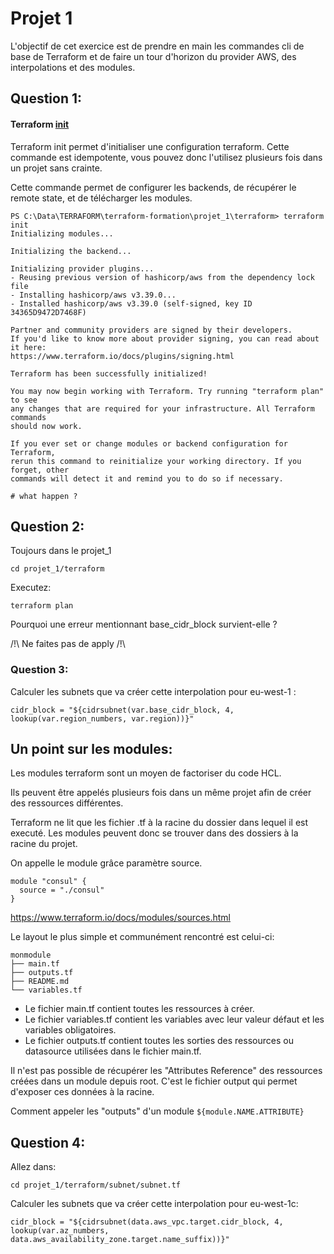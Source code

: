 # Projet 1

L'objectif de cet exercice est de prendre en main les commandes cli de base de Terraform et de faire un tour d'horizon du provider AWS, des interpolations et des modules.

## Question 1:

#### Terraform [init](https://www.terraform.io/docs/commands/init.html)

Terraform init permet d'initialiser une configuration terraform. Cette commande
est idempotente, vous pouvez donc l'utilisez plusieurs fois dans un projet sans
crainte.

Cette commande permet de configurer les backends, de récupérer le remote state,
et de télécharger les modules.

```
PS C:\Data\TERRAFORM\terraform-formation\projet_1\terraform> terraform init
Initializing modules...

Initializing the backend...

Initializing provider plugins...
- Reusing previous version of hashicorp/aws from the dependency lock file
- Installing hashicorp/aws v3.39.0...
- Installed hashicorp/aws v3.39.0 (self-signed, key ID 34365D9472D7468F)

Partner and community providers are signed by their developers.
If you'd like to know more about provider signing, you can read about it here:
https://www.terraform.io/docs/plugins/signing.html

Terraform has been successfully initialized!

You may now begin working with Terraform. Try running "terraform plan" to see
any changes that are required for your infrastructure. All Terraform commands
should now work.

If you ever set or change modules or backend configuration for Terraform,
rerun this command to reinitialize your working directory. If you forget, other
commands will detect it and remind you to do so if necessary.

# what happen ?
```
## Question 2:

Toujours dans le projet_1
```
cd projet_1/terraform
```

Executez:
```
terraform plan
```

Pourquoi une erreur mentionnant base_cidr_block survient-elle ?

/!\ Ne faites pas de apply /!\

### Question 3:

Calculer les subnets que va créer cette interpolation pour eu-west-1 :

```
cidr_block = "${cidrsubnet(var.base_cidr_block, 4, lookup(var.region_numbers, var.region))}"
```

## Un point sur les modules:

Les modules terraform sont un moyen de factoriser du code HCL.

Ils peuvent être appelés plusieurs fois dans un même projet afin de créer des ressources différentes.

Terraform ne lit que les fichier .tf à la racine du dossier dans lequel il est executé. Les modules peuvent donc se trouver dans des dossiers à la racine du projet.

On appelle le module grâce paramètre source.
```
module "consul" {
  source = "./consul"
}
```
https://www.terraform.io/docs/modules/sources.html


Le layout le plus simple et communément rencontré est celui-ci:

```
monmodule
├── main.tf
├── outputs.tf
├── README.md
└── variables.tf
```

- Le fichier main.tf contient toutes les ressources à créer.
- Le fichier variables.tf contient les variables avec leur valeur défaut et les variables obligatoires.
- Le fichier outputs.tf contient toutes les sorties des ressources ou datasource utilisées dans le fichier main.tf.

Il n'est pas possible de récupérer les "Attributes Reference" des ressources créées dans un module depuis root. C'est le fichier output qui permet d'exposer ces données à la racine.

Comment appeler les "outputs" d'un module
`${module.NAME.ATTRIBUTE}`

## Question 4:

Allez dans:

```cd projet_1/terraform/subnet/subnet.tf```


Calculer les subnets que va créer cette interpolation pour eu-west-1c:
```
cidr_block = "${cidrsubnet(data.aws_vpc.target.cidr_block, 4, lookup(var.az_numbers, data.aws_availability_zone.target.name_suffix))}"
```

